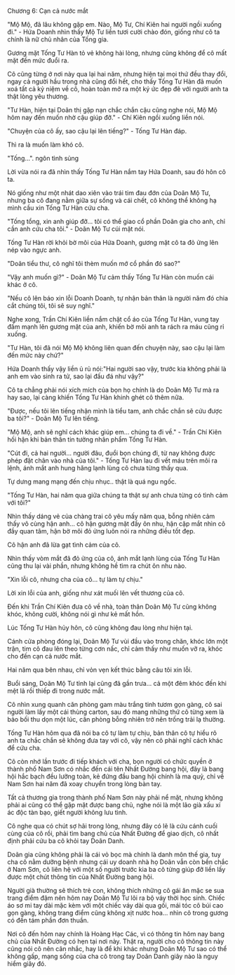 




Chương 6: Cạn cả nước mắt


"Mộ Mộ, đã lâu không gặp em. Nào, Mộ Tư, Chí Kiên hai người ngồi xuống đi." - Hứa Doanh nhìn thấy Mộ Tư liền tươi cười chào đón, giống như cô ta chính là nữ chủ nhân của Tống gia.

Gương mặt Tống Tư Hàn tỏ vẻ không hài lòng, nhưng cũng không để cô mất mặt đến mức đuổi ra.

Cô cũng từng ở nơi này qua lại hai năm, nhưng hiện tại mọi thứ đều thay đổi, ngay cả người hầu trong nhà cũng đổi hết, cho thấy Tống Tư Hàn đã muốn xoá tất cả kỷ niệm về cô, hoàn toàn mở ra một ký ức đẹp đẽ với người anh ta thật lòng yêu thương.

"Tư Hàn, hiện tại Doãn thị gặp nạn chắc chắn cậu cũng nghe nói, Mộ Mộ hôm nay đến muốn nhờ cậu giúp đỡ." - Chí Kiên ngồi xuống liền nói.

"Chuyện của cô ấy, sao cậu lại lên tiếng?" - Tống Tư Hàn đáp.

Thì ra là muốn làm khó cô.

"Tống…". ngôn tình sủng

Lời vừa nói ra đã nhìn thấy Tống Tư Hàn nắm tay Hứa Doanh, sau đó hôn cô ta.



Nó giống như một nhát dao xiên vào trái tim đau đớn của Doãn Mộ Tư, nhưng ba cô đang nằm giữa sự sống và cái chết, cô không thể không hạ mình cầu xin Tống Tư Hàn cứu cha.

"Tống tổng, xin anh giúp đỡ… tôi có thể giao cổ phần Doãn gia cho anh, chỉ cần anh cứu cha tôi." - Doãn Mộ Tư cúi mặt nói.

Tống Tư Hàn rời khỏi bờ môi của Hứa Doanh, gương mặt cô ta đỏ ửng lên nép vào ngực anh.

"Doãn tiểu thư, cô nghĩ tôi thèm muốn mớ cổ phần đó sao?"

"Vậy anh muốn gì?" - Doãn Mộ Tư cảm thấy Tống Tư Hàn còn muốn cái khác ở cô.

"Nếu cô lên báo xin lỗi Doanh Doanh, tự nhận bản thân là người năm đó chia cắt chúng tôi, tôi sẽ suy nghĩ."

Nghe xong, Trần Chí Kiên liền nắm chặt cổ áo của Tống Tư Hàn, vung tay đấm mạnh lên gương mặt của anh, khiến bờ môi anh ta rách ra máu cũng rỉ xuống.

"Tư Hàn, tôi đã nói Mộ Mộ không liên quan đến chuyện này, sao cậu lại làm đến mức này chứ?"

Hứa Doanh thấy vậy liền ủ rủ nói:"Hai người sao vậy, trước kia không phải là anh em vào sinh ra tử, sao lại đấu đá như vậy?"

Cô ta chẳng phải nói xích mích của bọn họ chính là do Doãn Mộ Tư mà ra hay sao, lại càng khiến Tống Tư Hàn khinh ghét cô thêm nữa.

"Được, nếu tôi lên tiếng nhận mình là tiểu tam, anh chắc chắn sẽ cứu được ba tôi?" - Doãn Mộ Tư lên tiếng.

"Mộ Mộ, anh sẽ nghĩ cách khác giúp em… chúng ta đi về." - Trần Chí Kiên hối hận khi bản thân tin tưởng nhân phẩm Tống Tư Hàn.

"Cút đi, cả hai người… người đâu, đuổi bọn chúng đi, từ nay không được phép đặt chân vào nhà của tôi." - Tống Tư Hàn lau đi vết máu trên môi ra lệnh, ánh mắt anh hung hăng lạnh lùng cô chưa từng thấy qua.



Tự dưng mang mạng đến chịu nhục.. thật là quá ngu ngốc.

"Tống Tư Hàn, hai năm qua giữa chúng ta thật sự anh chưa từng có tình cảm với tôi?"

Nhìn thấy dáng vẻ của chàng trai cô yêu mấy năm qua, bỗng nhiên cảm thấy vô cùng hận anh… cô hận gương mặt đầy ôn nhu, hận cặp mắt nhìn cô đầy quan tâm, hận bờ môi đỏ ửng luôn nói ra những điều tốt đẹp.

Cô hận anh đã lừa gạt tình cảm của cô.

Nhìn thấy vòm mắt đã đỏ ửng của cô, ánh mắt lạnh lùng của Tống Tư Hàn cũng thu lại vài phần, nhưng không hề tìm ra chút ôn nhu nào.

"Xin lỗi cô, nhưng cha của cô… tự làm tự chịu."

Lời xin lỗi của anh, giống như xát muối lên vết thương của cô.

Đến khi Trần Chí Kiên đưa cô về nhà, toàn thân Doãn Mộ Tư cũng không khóc, không cười, không nói gì như kẻ mất hồn.

Lúc Tống Tư Hàn hủy hôn, cô cũng không đau lòng như hiện tại.

Cánh cửa phòng đóng lại, Doãn Mộ Tư vùi đầu vào trong chăn, khóc lớn một trận, tim cô đau lên theo từng cơn nấc, chỉ cảm thấy như muốn vỡ ra, khóc cho đến cạn cả nước mắt.

Hai năm qua bên nhau, chỉ vỏn vẹn kết thúc bằng câu tôi xin lỗi.

Buổi sáng, Doãn Mộ Tư tỉnh lại cũng đã gần trưa… cả một đêm khóc đến khi mệt lả rồi thiếp đi trong nước mắt.

Cô nhìn xung quanh căn phòng gam màu trắng tinh tươm gọn gàng, cô sai người làm lấy một cái thùng carton, sau đó mang những thứ cô từng xem là bảo bối thu dọn một lúc, căn phòng bỗng nhiên trở nên trống trải lạ thường.

Tống Tư Hàn hôm qua đã nói ba cô tự làm tự chịu, bản thân cô tự hiểu rõ anh ta chắc chắn sẽ không đưa tay với cô, vậy nên cô phải nghĩ cách khác để cứu cha.

Cô còn nhớ lần trước đi tiếp khách với cha, bọn người có chức quyền ở thành phố Nam Sơn có nhắc đến cái tên Nhất Đường bang hội, đây là bang hội hắc bạch đều lưỡng toàn, kẻ đứng đầu bang hội chính là ma quỷ, chỉ về Nam Sơn hai năm đã xoay chuyển trong lòng bàn tay.

Tất cả thương gia trong thành phố Nam Sơn này phải nể mặt, nhưng không phải ai cũng có thể gặp mặt được bang chủ, nghe nói là một lão già xấu xí ác độc tàn bạo, giết người không lưu tình.

Cô nghe qua có chút sợ hãi trong lòng, nhưng đây có lẽ là cứu cánh cuối cùng của cô rồi, phải tìm bang chủ của Nhất Đường để giao dịch, cô nhất định phải cứu ba cô khỏi tay Doãn Danh.

Doãn gia cũng không phải là cái vỏ bọc mà chính là danh môn thế gia, tuy cha cô nằm dưỡng bệnh nhưng cái uy doanh nhà họ Doãn vẫn còn bền chắc ở Nam Sơn, cô liên hệ với một số người trước kia ba cô từng giúp đỡ liền lấy được một chút thông tin của Nhất Đường bang hội.

Người già thường sẽ thích trẻ con, không thích những cô gái ăn mặc se sua trang điểm đậm nên hôm nay Doãn Mộ Tư lôi ra bộ váy thời học sinh. Chiếc áo sơ mi tay dài mặc kèm với một chiếc váy dài qua gối, mái tóc cô búi cao gọn gàng, không trang điểm cũng không xịt nước hoa… nhìn cô trong gương có đến tám phần đơn thuần.

Nơi cô đến hôm nay chính là Hoàng Hạc Các, vì có thông tin hôm nay bang chủ của Nhất Đường có hẹn tại nơi này. Thật ra, người cho cô thông tin này cũng nói cô nên cân nhắc, hay là để khi khác nhưng Doãn Mộ Tư sao có thể không gấp, mạng sống của cha cô trong tay Doãn Danh giây nào là nguy hiểm giây đó.




